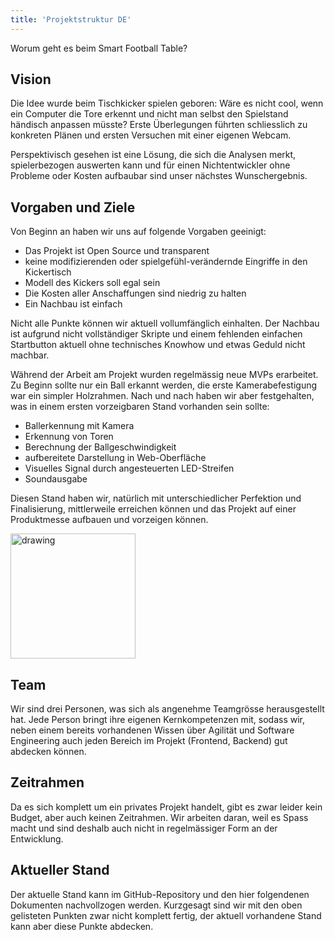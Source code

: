 ```yaml
---
title: 'Projektstruktur DE'
---
```


Worum geht es beim Smart Football Table?

## Vision

Die Idee wurde beim Tischkicker spielen geboren: Wäre es nicht cool, wenn ein Computer die Tore erkennt und nicht man selbst den Spielstand händisch anpassen müsste?
Erste Überlegungen führten schliesslich zu konkreten Plänen und ersten Versuchen mit einer eigenen Webcam. 

Perspektivisch gesehen ist eine Lösung, die sich die Analysen merkt, spielerbezogen auswerten kann und für
einen Nichtentwickler ohne Probleme oder Kosten aufbaubar sind unser nächstes Wunschergebnis.

## Vorgaben und Ziele

Von Beginn an haben wir uns auf folgende Vorgaben geeinigt:

* Das Projekt ist Open Source und transparent
* keine modifizierenden oder spielgefühl-verändernde Eingriffe in den Kickertisch
* Modell des Kickers soll egal sein
* Die Kosten aller Anschaffungen sind niedrig zu halten
* Ein Nachbau ist einfach

Nicht alle Punkte können wir aktuell vollumfänglich einhalten.
Der Nachbau ist aufgrund nicht vollständiger Skripte und einem fehlenden einfachen Startbutton aktuell ohne technisches Knowhow und etwas Geduld nicht machbar.

Während der Arbeit am Projekt wurden regelmässig neue MVPs erarbeitet.
Zu Beginn sollte nur ein Ball erkannt werden, die erste Kamerabefestigung war ein simpler Holzrahmen.
Nach und nach haben wir aber festgehalten, was in einem ersten vorzeigbaren Stand vorhanden sein sollte:

* Ballerkennung mit Kamera
* Erkennung von Toren
* Berechnung der Ballgeschwindigkeit
* aufbereitete Darstellung in Web-Oberfläche
* Visuelles Signal durch angesteuerten LED-Streifen
* Soundausgabe

Diesen Stand haben wir, natürlich mit unterschiedlicher Perfektion und Finalisierung, mittlerweile erreichen können und
das Projekt auf einer Produktmesse aufbauen und vorzeigen können.

<img src="/assets/images/impressions_from_working_on_sft/sft_messe.jpg" alt="drawing" width="200"/>

## Team

Wir sind drei Personen, was sich als angenehme Teamgrösse herausgestellt hat.
Jede Person bringt ihre eigenen Kernkompetenzen mit, sodass wir, neben einem bereits vorhandenen Wissen über Agilität und
Software Engineering auch jeden Bereich im Projekt (Frontend, Backend) gut abdecken können.

## Zeitrahmen

Da es sich komplett um ein privates Projekt handelt, gibt es zwar leider kein Budget, aber auch keinen Zeitrahmen.
Wir arbeiten daran, weil es Spass macht und sind deshalb auch nicht in regelmässiger Form an der Entwicklung.

## Aktueller Stand

Der aktuelle Stand kann im GitHub-Repository und den hier folgendenen Dokumenten nachvollzogen werden. Kurzgesagt sind wir mit den oben gelisteten Punkten zwar nicht
komplett fertig, der aktuell vorhandene Stand kann aber diese Punkte abdecken.